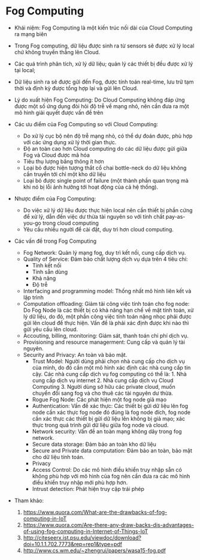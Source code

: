 # Fog Computing

* Khái niệm: Fog Computing là một kiến trúc nối dài của Cloud Computing ra mạng biên
* Trong Fog computing, dữ liệu được sinh ra từ sensors sẽ được xử lý local chứ không truyền thẳng lên Cloud.
* Các quá trình phân tích, xử lý dữ liệu; quản lý các thiết bị đều được xử lý tại local; 
* Dữ liệu sinh ra sẽ được gửi đến Fog, được tính toán real-time, lưu trữ tạm thời và định kỳ được tổng hợp lại và gửi lên Cloud.
* Lý do xuất hiện Fog Computing: Do Cloud Computing không đáp ứng được một số ứng dụng đòi hỏi độ trễ về mạng nhỏ, nên cần đưa ra một mô hình giải quyết được vấn đề trên

* Các ưu điểm của Fog Computing so với Cloud Computing: 
    * Do xử lý cục bộ nên độ trễ mạng nhỏ, có thể dự đoán được, phù hợp với các ứng dụng xử lý thời gian thực.
    * Độ an toàn cao hơn Cloud computing do các dữ liệu được gửi giữa Fog và Cloud được mã hóa
    * Tiêu thụ lượng băng thông ít hơn
    * Loại bỏ được hiện tượng thắt cổ chai bottle-neck do dữ liệu không cần truyền tới chỉ một kho dữ liệu
    * Loại bỏ được single point of failure (một thành phần quan trọng mà khi nó bị lỗi ảnh hưởng tới hoạt động của cả hệ thống).
 
* Nhược điểm của Fog Computing: 
    * Do việc xử lý dữ liệu được thực hiện local nên cần thiết bị phần cứng để xử lý, dẫn đến việc dư thừa tài nguyên so với tính chất pay-as-you-go trong cloud computing
    * Yêu cầu nhiều người để cài đặt, duy trì hơn cloud computing.
 
* Các vấn đề trong Fog Computing
    * Fog Network: Quản lý mạng fog, duy trì kết nối, cung cấp dịch vụ.
    * Quality of Service: Đảm bảo chất lượng dịch vụ dựa trên 4 tiêu chí: 
        * Tính kết nối
        * Tính sẵn dùng
        * Khả năng
        * Độ trễ
    * Interfacing and programming model: Thống nhất mô hình liên kết và lập trình
    * Computation offloading: Giảm tải công việc tính toán cho fog node: Do Fog Node là các thiết bị có khả năng hạn chế về mặt tính toán, xử lý dữ liệu, do đó, một phần công việc tính toán nặng nhọc phải được gửi lên cloud để thực hiện. Vấn đề là phải xác định được khi nào thì gửi yêu cầu lên cloud.
    * Accouting, billing, monitoring: Giám sát, thanh toán chi phí dịch vụ.
    * Provisioning and resource managerment: Cung cấp và quản lý tài nguyên.
    * Security and Privacy: An toàn và bảo mật. 
         * Trust Model: Người dùng phải chọn nhà cung cấp cho dịch vụ của mình, do đó cần một mô hình xác định các nhà cung cấp tin cậy. Các nhà cung cấp dịch vụ fog computing có thể là:
               1. Nhà cung cấp dịch vụ internet
               2. Nhà cung cấp dịch vụ Cloud Computing
               3. Người dùng sở hữu các private cloud, muốn chuyển đổi sang fog và cho thuê các tài nguyên dư thừa.
         * Rogue Fog Node: Các phát hiện một fog node giả mạo
         * Authentication: Vấn đề xác thực: Các thiết bị gửi dữ liệu lên fog node cần xác thực fog node đó đúng là fog node đích, fog node cần xác thực các thiết bị gửi dữ liệu lên không bị giả mạo; xác thực trong quá trình gửi dữ liệu giữa fog node và cloud.
         * Network security: Vấn đề an toàn mạng không dây trong fog network.
         * Secure data storage: Đảm bảo an toàn kho dữ liệu
         * Secure and Private data computation: Đảm bảo an toàn, bảo mật cho dữ liệu tính toán.
         * Privacy
         * Access Control: Do các mô hình điều khiển truy nhập sẵn có không phù hợp với mô hình của fog nên cần đưa ra các mô hình điều khiển truy nhập mới phù hợp hơn.
         * Intrust detection: Phát hiện truy cập trái phép
 

* Tham khảo: 
    1. https://www.quora.com/What-are-the-drawbacks-of-fog-computing-in-IoT
    2. https://www.quora.com/Are-there-any-draw-backs-dis-advantages-of-using-fog-computing-in-Internet-of-Things-IoT
    3. http://citeseerx.ist.psu.edu/viewdoc/download?doi=10.1.1.702.7773&rep=rep1&type=pdf
    4. http://www.cs.wm.edu/~zhengrui/papers/wasa15-fog.pdf
